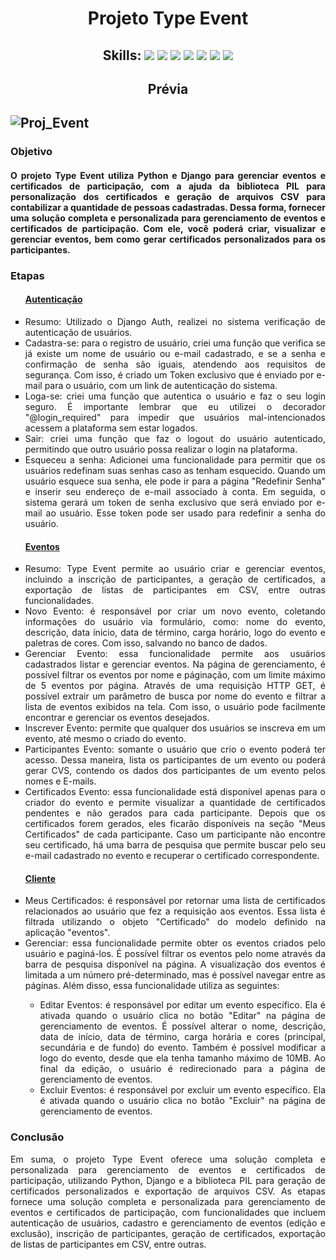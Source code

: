 <h1 align="center"> Projeto Type Event </h1>

<h2 align="center">Skills: <img src="https://img.shields.io/badge/Python-3776AB?style=for-the-badge&logo=python&logoColor=white"/>  <img src="https://img.shields.io/badge/Django-092E20?style=for-the-badge&logo=django&logoColor=gree"/>  <img src="https://img.shields.io/badge/JavaScript-323330?style=for-the-badge&logo=javascript&logoColor=F7DF1E"/>  <img src="https://img.shields.io/badge/HTML5-E34F26?style=for-the-badge&logo=html5&logoColor=white"/>  <img src="https://img.shields.io/badge/CSS3-1572B6?style=for-the-badge&logo=css3&logoColor=whitehttps://img.shields.io/badge/CSS3-1572B6?style=for-the-badge&logo=css3&logoColor=white"/>  <img src="https://img.shields.io/badge/Bootstrap-563D7C?style=for-the-badge&logo=bootstrap&logoColor=white"/>  <img src="https://img.shields.io/badge/git-%23F05033.svg?style=for-the-badge&logo=git&logoColor=white"/> </h2>

<h2 align="center"> Prévia <h2>
  
 ![Proj_Event](https://github.com/pedro-hnrq/Proj_Event/assets/74242717/e58afc4a-7323-4b67-b563-208c73f3a638)
 

<h3>Objetivo</h3>

<h4 align="justify">O projeto Type Event utiliza Python e Django para gerenciar eventos e certificados de participação, com a ajuda da biblioteca PIL para personalização dos certificados e geração de arquivos CSV para contabilizar a quantidade de pessoas cadastradas. Dessa forma, fornecer uma solução completa e personalizada para gerenciamento de eventos e certificados de participação. Com ele, você poderá criar, visualizar e gerenciar eventos, bem como gerar certificados personalizados para os participantes.</h4>

<h3>Etapas</h3>
<ul style="list-style-type:square">
  <h4><a href="https://github.com/pedro-hnrq/Proj_Event/tree/main/autenticacao">Autenticação</a></h4>
  <li align="justify">Resumo: Utilizado o Django Auth, realizei no sistema verificação de autenticação de usuários. </li>
  <li align="justify">Cadastra-se: para o registro de usuário, criei uma função que verifica se já existe um nome de usuário ou e-mail cadastrado, e se a senha e confirmação de senha são iguais, atendendo aos requisitos de segurança. Com isso, é criado um Token exclusivo que é enviado por e-mail para o usuário, com um link de autenticação do sistema.</li>
  <li align="justify">Loga-se: criei uma função que autentica o usuário e faz o seu login seguro. É importante lembrar que eu utilizei o decorador "@login_required" para impedir que usuários mal-intencionados acessem a plataforma sem estar logados. </li>
  <li align="justify">Sair: criei uma função que faz o logout do usuário autenticado, permitindo que outro usuário possa realizar o login na plataforma.</li>
  <li align="justify">Esqueceu a senha: Adicionei uma funcionalidade para permitir que os usuários redefinam suas senhas caso as tenham esquecido. Quando um usuário esquece sua senha, ele pode ir para a página "Redefinir Senha" e inserir seu endereço de e-mail associado à conta. Em seguida, o sistema gerará um token de senha exclusivo que será enviado por e-mail ao usuário. Esse token pode ser usado para redefinir a senha do usuário.</li>
  
<h4><a href="https://github.com/pedro-hnrq/Proj_Event/tree/main/eventos">Eventos</a></h4>
 <li align="justify">Resumo: Type Event permite ao usuário criar e gerenciar eventos, incluindo a inscrição de participantes, a geração de certificados, a exportação de listas de participantes em CSV, entre outras funcionalidades.</li>
  <li align="justify">Novo Evento: é responsável por criar um novo evento, coletando informações do usuário via formulário, como: nome do evento, descrição, data ínicio, data de término, carga horário, logo do evento e paletras de cores. Com isso, salvando no banco de dados.</li>
  <li align="justify">Gerenciar Evento: essa funcionalidade permite aos usuários cadastrados listar e gerenciar eventos. Na página de gerenciamento, é possível filtrar os eventos por nome e páginação, com um limite máximo de 5 eventos por página. Através de uma requisição HTTP GET, é possível extrair um parâmetro de busca por nome do evento e filtrar a lista de eventos exibidos na tela. Com isso, o usuário pode facilmente encontrar e gerenciar os eventos desejados. </li>
  <li align="justify">Inscrever Evento: permite que qualquer dos usuários se inscreva em um evento, até mesmo o criado do evento.</li>
  <li align="justify">Participantes Evento: somante o usuário que crio o evento poderá ter acesso. Dessa maneira, lista os participantes de um evento ou poderá gerar CVS, contendo os dados dos participantes de um evento pelos nomes e E-mails.</li>  
  <li align="justify">Certificados Evento: essa funcionalidade está disponível apenas para o criador do evento e permite visualizar a quantidade de certificados pendentes e não gerados para cada participante. Depois que os certificados forem gerados, eles ficarão disponíveis na seção "Meus Certificados" de cada participante. Caso um participante não encontre seu certificado, há uma barra de pesquisa que permite buscar pelo seu e-mail cadastrado no evento e recuperar o certificado correspondente.</li>
  
  
  <h4><a href="https://github.com/pedro-hnrq/Proj_Event/tree/main/cliente">Cliente</a></h4>
  <li align="justify">Meus Certificados: é responsável por retornar uma lista de certificados relacionados ao usuário que fez a requisição aos eventos. Essa lista é filtrada utilizando o objeto "Certificado" do modelo definido na aplicação "eventos".</li>
  <li align="justify">Gerenciar: essa funcionalidade permite obter os eventos criados pelo usuário e paginá-los. É possível filtrar os eventos pelo nome através da barra de pesquisa disponível na página. A visualização dos eventos é limitada a um número pré-determinado, mas é possível navegar entre as páginas.  Além disso, essa funcionalidade utiliza as seguintes: </li>
  <ul>
  <li align="justify">Editar Eventos: é responsável por editar um evento específico. Ela é ativada quando o usuário clica no botão "Editar" na página de gerenciamento de eventos. É possível alterar o nome, descrição, data de início, data de término, carga horária e cores (principal, secundária e de fundo) do evento. Também é possível modificar a logo do evento, desde que ela tenha tamanho máximo de 10MB. Ao final da edição, o usuário é redirecionado para a página de gerenciamento de eventos.</li>
  <li align="justify">Excluir Eventos: é responsável por excluir um evento específico. Ela é ativada quando o usuário clica no botão "Excluir" na página de gerenciamento de eventos.</li>
  

</ul>
</ul>

<h3>Conclusão</h3>
<p align="justify">Em suma, o projeto Type Event oferece uma solução completa e personalizada para gerenciamento de eventos e certificados de participação, utilizando Python, Django e a biblioteca PIL para geração de certificados personalizados e exportação de arquivos CSV. As etapas fornece uma solução completa e personalizada para gerenciamento de eventos e certificados de participação, com funcionalidades que incluem autenticação de usuários, cadastro e gerenciamento de eventos (edição e exclusão), inscrição de participantes, geração de certificados, exportação de listas de participantes em CSV, entre outras.</p>
  
  

